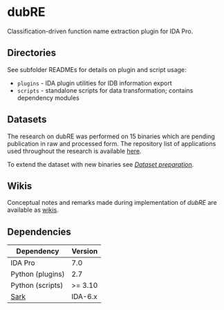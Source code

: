 # dubRE
Classification-driven function name extraction plugin for IDA Pro.

## Directories

See subfolder READMEs for details on plugin and script usage:
- `plugins` - IDA plugin utilities for IDB information export
- `scripts` - standalone scripts for data transformation; contains dependency modules

## Datasets

The research on dubRE was performed on 15 binaries which are pending publication in raw and processed form. The repository list of applications used throughout the research is available [here](https://github.com/stars/michal-kapala/lists/dubre-sources).

To extend the dataset with new binaries see [*Dataset preparation*](https://github.com/michal-kapala/dubRE/wiki/Dataset-preparation).

## Wikis

Conceptual notes and remarks made during implementation of *dubRE* are available as [wikis](https://github.com/michal-kapala/dubRE/wiki).

## Dependencies

| Dependency | Version |
|---|---|
| IDA Pro | 7.0 |
| Python (plugins) | 2.7 |
| Python (scripts) | >= 3.10 |
| [Sark](https://github.com/tmr232/Sark) | IDA-6.x |
